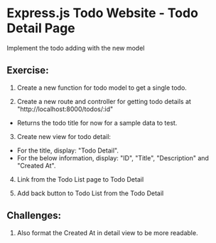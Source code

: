 # Express.js Todo Website - Todo Detail Page

Implement the todo adding with the new model

## Exercise:

1. Create a new function for todo model to get a single todo.

2. Create a new route and controller for getting todo details at "http://localhost:8000/todos/:id"

- Returns the todo title for now for a sample data to test.

3. Create new view for todo detail:

- For the title, display: "Todo Detail".
- For the below information, display: "ID", "Title", "Description" and "Created At".

4. Link from the Todo List page to Todo Detail

5. Add back button to Todo List from the Todo Detail

## Challenges:

1. Also format the Created At in detail view to be more readable.
